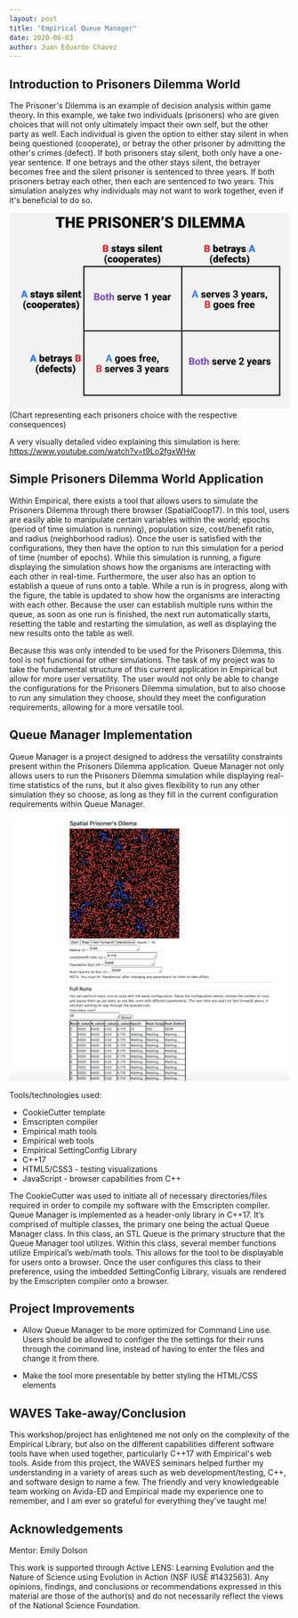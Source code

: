 ```yaml
---
layout: post
title: "Empirical Queue Manager"
date: 2020-06-03
author: Juan Eduardo Chavez
---
```


## Introduction to Prisoners Dilemma World

The Prisoner's Dilemma is an example of decision analysis within game theory. In this example, we take two individuals (prisoners) who are given choices that will not only ultimately impact their own self, but the other party as well. Each individual is given the option to either stay silent in when being questioned (cooperate), or betray the other prisoner by admitting the other's crimes (defect). If both prisoners stay silent, both only have a one-year sentence. If one betrays and the other stays silent, the betrayer becomes free and the silent prisoner is sentenced to three years. If both prisoners betray each other, then each are sentenced to two years. This simulation analyzes why individuals may not want to work together, even if it's beneficial to do so.

![PD Choice Image](/assets/chavez-ju/PDDecisionChart.png "PrisonerChart")
(Chart representing each prisoners choice with the respective consequences)

A very visually detailed video explaining this simulation is here:
https://www.youtube.com/watch?v=t9Lo2fgxWHw

## Simple Prisoners Dilemma World Application

Within Empirical, there exists a tool that allows users to simulate the Prisoners Dilemma through there browser (SpatialCoop17). In this tool, users are easily able to manipulate certain variables within the world; epochs (period of time simulation is running), population size, cost/benefit ratio, and radius (neighborhood radius). Once the user is satisfied with the configurations, they then have the option to run this simulation for a period of time (number of epochs). While this simulation is running, a figure displaying the simulation shows how the organisms are interacting with each other in real-time. Furthermore, the user also has an option to establish a queue of runs onto a table. While a run is in progress, along with the figure, the table is updated to show how the organisms are interacting with each other. Because the user can establish multiple runs within the queue, as soon as one run is finished, the next run automatically starts, resetting the table and restarting the simulation, as well as displaying the new results onto the table as well.

Because this was only intended to be used for the Prisoners Dilemma, this tool is not functional for other simulations. The task of my project was to take the fundamental structure of this current application in Empirical but allow for more user versatility. The user would not only be able to change the configurations for the Prisoners Dilemma simulation, but to also choose to run any simulation they choose, should they meet the configuration requirements, allowing for a more versatile tool.

## Queue Manager Implementation

Queue Manager is a project designed to address the versatility constraints present within the Prisoners Dilemma application. Queue Manager not only allows users to run the Prisoners Dilemma simulation while displaying real-time statistics of the runs, but it also gives flexibility to run any other simulation they so choose, as long as they fill in the current configuration requirements within Queue Manager.

![PD World Image](/assets/chavez-ju/PDWorldGraph.png "PDWorld")

Tools/technologies used:

- CookieCutter template
- Emscripten compiler
- Empirical math tools
- Empirical web tools
- Empirical SettingConfig Library
- C++17
- HTML5/CSS3 - testing visualizations
- JavaScript - browser capabilities from C++

The CookieCutter was used to initiate all of necessary directories/files required in order to compile my software with the Emscripten compiler. Queue Manager is implemented as a header-only library in C++17. It’s comprised of multiple classes, the primary one being the actual Queue Manager class. In this class, an STL Queue is the primary structure that the Queue Manager tool utilizes. Within this class, several member functions utilize Empirical’s web/math tools. This allows for the tool to be displayable for users onto a browser. Once the user configures this class to their preference, using the imbedded SettingConfig Library, visuals are rendered by the Emscripten compiler onto a browser.

## Project Improvements

- Allow Queue Manager to be more optimized for Command Line use. Users should be allowed to configer the the settings for their runs through the command line, instead of having to enter the files and change it from there.

- Make the tool more presentable by better styling the HTML/CSS elements

## WAVES Take-away/Conclusion

This workshop/project has enlightened me not only on the complexity of the Empirical Library, but also on the different capabilities different software tools have when used together, particularly C++17 with Empirical's web tools. Aside from this project, the WAVES seminars helped further my understanding in a variety of areas such as web development/testing, C++, and software design to name a few. The friendly and very knowledgeable team working on Avida-ED and Empirical made my experience one to remember, and I am ever so grateful for everything they've taught me!

## Acknowledgements

Mentor: Emily Dolson

This work is supported through Active LENS: Learning Evolution and the Nature of Science using Evolution in Action (NSF IUSE #1432563). Any opinions, findings, and conclusions or recommendations expressed in this material are those of the author(s) and do not necessarily reflect the views of the National Science Foundation.
